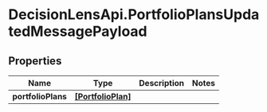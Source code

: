 # DecisionLensApi.PortfolioPlansUpdatedMessagePayload

## Properties
Name | Type | Description | Notes
------------ | ------------- | ------------- | -------------
**portfolioPlans** | [**[PortfolioPlan]**](PortfolioPlan.md) |  | 


